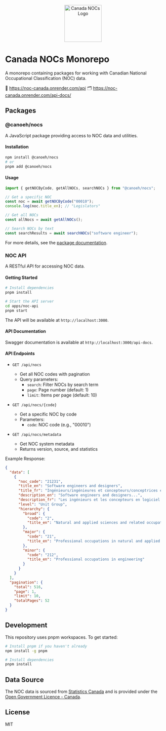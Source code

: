 <p align="center">
  <img src="https://gist.githubusercontent.com/sagunji/8c0138a7af3e4cb16059261c1a8be691/raw/8163b8ace707a975f1e886be334543ba0dca11a4/canoeh.svg" alt="Canada NOCs Logo" height="120"/>
</p>

# Canada NOCs Monorepo

A monorepo containing packages for working with Canadian National Occupational Classification (NOC) data.

💽 https://noc-canada.onrender.com/api
🗂️ https://noc-canada.onrender.com/api-docs/

## Packages

### @canoeh/nocs

A JavaScript package providing access to NOC data and utilities.

#### Installation

```bash
npm install @canoeh/nocs
# or
pnpm add @canoeh/nocs
```

#### Usage

```javascript
import { getNOCByCode, getAllNOCs, searchNOCs } from "@canoeh/nocs";

// Get a specific NOC
const noc = await getNOCByCode("00010");
console.log(noc.title_en); // "Legislators"

// Get all NOCs
const allNocs = await getAllNOCs();

// Search NOCs by text
const searchResults = await searchNOCs("software engineer");
```

For more details, see the [package documentation](packages/nocs/README.md).

### NOC API

A RESTful API for accessing NOC data.

#### Getting Started

```bash
# Install dependencies
pnpm install

# Start the API server
cd apps/noc-api
pnpm start
```

The API will be available at `http://localhost:3000`.

#### API Documentation

Swagger documentation is available at `http://localhost:3000/api-docs`.

#### API Endpoints

- `GET /api/nocs`

  - Get all NOC codes with pagination
  - Query parameters:
    - `search`: Filter NOCs by search term
    - `page`: Page number (default: 1)
    - `limit`: Items per page (default: 10)

- `GET /api/nocs/{code}`

  - Get a specific NOC by code
  - Parameters:
    - `code`: NOC code (e.g., "00010")

- `GET /api/nocs/metadata`
  - Get NOC system metadata
  - Returns version, source, and statistics

Example Response:

```json
{
  "data": [
    {
      "noc_code": "21231",
      "title_en": "Software engineers and designers",
      "title_fr": "Ingénieurs/ingénieures et concepteurs/conceptrices en logiciel",
      "description_en": "Software engineers and designers...",
      "description_fr": "Les ingénieurs et les concepteurs en logiciel...",
      "level": "Unit Group",
      "hierarchy": {
        "broad": {
          "code": "2",
          "title_en": "Natural and applied sciences and related occupations"
        },
        "major": {
          "code": "21",
          "title_en": "Professional occupations in natural and applied sciences"
        },
        "minor": {
          "code": "212",
          "title_en": "Professional occupations in engineering"
        }
      }
    }
  ],
  "pagination": {
    "total": 516,
    "page": 1,
    "limit": 10,
    "totalPages": 52
  }
}
```

## Development

This repository uses pnpm workspaces. To get started:

```bash
# Install pnpm if you haven't already
npm install -g pnpm

# Install dependencies
pnpm install
```

## Data Source

The NOC data is sourced from [Statistics Canada](https://www.statcan.gc.ca/en/subjects/standard/noc/2021/indexV1) and is provided under the [Open Government Licence - Canada](https://open.canada.ca/en/open-government-licence-canada).

## License

MIT
